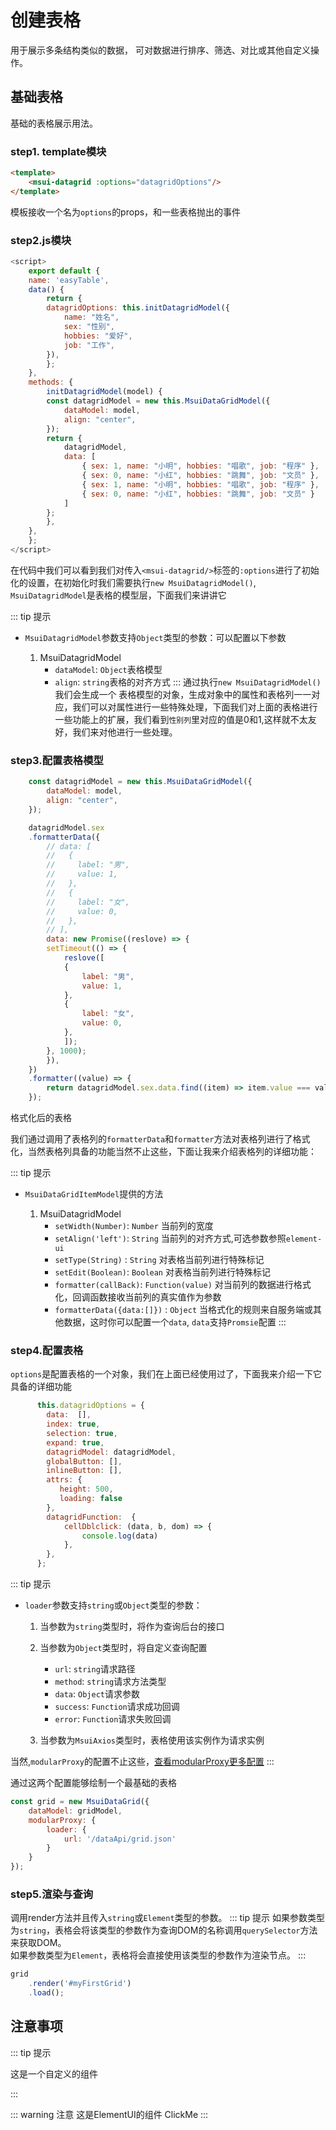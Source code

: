 # 创建表格

用于展示多条结构类似的数据， 可对数据进行排序、筛选、对比或其他自定义操作。

## 基础表格

基础的表格展示用法。

<easyTable/>

### step1. template模块

``` html
<template>
    <msui-datagrid :options="datagridOptions"/>
</template>
```

模板接收一个名为`options`的props，和一些表格抛出的事件

### step2.js模块

``` js
<script>
    export default {
    name: 'easyTable',
    data() {
        return {
        datagridOptions: this.initDatagridModel({
            name: "姓名",
            sex: "性别",
            hobbies: "爱好",
            job: "工作",
        }),
        };
    },
    methods: {
        initDatagridModel(model) {
        const datagridModel = new this.MsuiDataGridModel({
            dataModel: model,
            align: "center",
        });
        return {
            datagridModel,
            data: [
                { sex: 1, name: "小明", hobbies: "唱歌", job: "程序" },
                { sex: 0, name: "小红", hobbies: "跳舞", job: "文员" },
                { sex: 1, name: "小明", hobbies: "唱歌", job: "程序" },
                { sex: 0, name: "小红", hobbies: "跳舞", job: "文员" }
            ]
        };
        },
    },
    };
</script>
```
在代码中我们可以看到我们对传入`<msui-datagrid/>`标签的`:options`进行了初始化的设置，在初始化时我们需要执行`new MsuiDatagridModel()`,
`MsuiDatagridModel`是表格的模型层，下面我们来讲讲它

::: tip 提示
* `MsuiDatagridModel`参数支持`Object`类型的参数：可以配置以下参数
    
    1. MsuiDatagridModel
        * `dataModel`: `Object`表格模型
        * `align`: `string`表格的对齐方式
:::
通过执行`new MsuiDatagridModel()`我们会生成一个 表格模型的对象，生成对象中的属性和表格列一一对应，我们可以对属性进行一些特殊处理，下面我们对上面的表格进行一些功能上的扩展，我们看到`性别列`里对应的值是0和1,这样就不太友好，我们来对他进行一些处理。

### step3.配置表格模型

``` js
    const datagridModel = new this.MsuiDataGridModel({
        dataModel: model,
        align: "center",
    });

    datagridModel.sex
    .formatterData({
        // data: [
        //   {
        //     label: "男",
        //     value: 1,
        //   },
        //   {
        //     label: "女",
        //     value: 0,
        //   },
        // ],
        data: new Promise((reslove) => {
        setTimeout(() => {
            reslove([
            {
                label: "男",
                value: 1,
            },
            {
                label: "女",
                value: 0,
            },
            ]);
        }, 1000);
        }),
    })
    .formatter((value) => {
        return datagridModel.sex.data.find((item) => item.value === value)?.label;
    });
```
格式化后的表格
<easyTable1/>

我们通过调用了表格列的`formatterData`和`formatter`方法对表格列进行了格式化，当然表格列具备的功能当然不止这些，下面让我来介绍表格列的详细功能：

::: tip 提示
* `MsuiDataGridItemModel`提供的方法
    
    1. MsuiDatagridModel
        * `setWidth(Number)`: `Number` 当前列的宽度
        * `setAlign('left')`: `String` 当前列的对齐方式,可选参数参照`element-ui`
        * `setType(String)` : `String`  对表格当前列进行特殊标记
        * `setEdit(Boolean)`: `Boolean` 对表格当前列进行特殊标记
        * `formatter(callBack)`: `Function(value)` 对当前列的数据进行格式化，回调函数接收当前列的真实值作为参数
        * `formatterData({data:[]})` : `Object` 当格式化的规则来自服务端或其他数据，这时你可以配置一个`data`, `data`支持`Promsie`配置
:::

### step4.配置表格

`options`是配置表格的一个对象，我们在上面已经使用过了，下面我来介绍一下它具备的详细功能
```js
      this.datagridOptions = {
        data:  [],
        index: true,
        selection: true,
        expand: true,
        datagridModel: datagridModel,
        globalButton: [],
        inlineButton: [],
        attrs: {
           height: 500,
           loading: false
        },
        datagridFunction:  {
            cellDblclick: (data, b, dom) => {
                console.log(data)
            },
        },
      };
```

::: tip 提示
* `loader`参数支持`string`或`Object`类型的参数：

    1. 当参数为`string`类型时，将作为查询后台的接口
    
    2. 当参数为`Object`类型时，将自定义查询配置
        * `url`: `string`请求路径
        * `method`: `string`请求方法类型
        * `data`: `Object`请求参数
        * `success`: `Function`请求成功回调
        * `error`: `Function`请求失败回调
        
    3. 当参数为`MsuiAxios`类型时，表格使用该实例作为请求实例

当然,`modularProxy`的配置不止这些，[查看modularProxy更多配置]()
:::

通过这两个配置能够绘制一个最基础的表格

``` js
const grid = new MsuiDataGrid({
    dataModel: gridModel,
    modularProxy: {
        loader: {
            url: '/dataApi/grid.json'
        }
    }
});
```

### step5.渲染与查询

调用render方法并且传入`string`或`Element`类型的参数。
::: tip 提示
如果参数类型为`string`，表格会将该类型的参数作为查询DOM的名称调用`querySelector`方法来获取DOM。\
如果参数类型为`Element`，表格将会直接使用该类型的参数作为渲染节点。
:::

``` js
grid
    .render('#myFirstGrid')
    .load();
```

## 注意事项

::: tip 提示

这是一个自定义的组件

:::



::: warning 注意
这是ElementUI的组件
<el-button>ClickMe</el-button>
:::
